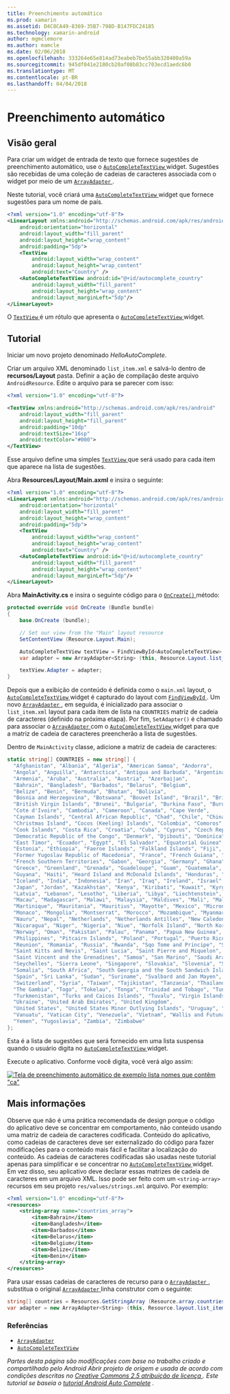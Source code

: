 ```yaml
---
title: Preenchimento automático
ms.prod: xamarin
ms.assetid: D4C8CA49-8369-35B7-798D-B147FDC24185
ms.technology: xamarin-android
author: mgmclemore
ms.author: mamcle
ms.date: 02/06/2018
ms.openlocfilehash: 333264e65e814ad73eabeb7be55abb320400a59a
ms.sourcegitcommit: 945df041e2180cb20af08b83cc703ecd1aedc6b0
ms.translationtype: MT
ms.contentlocale: pt-BR
ms.lasthandoff: 04/04/2018
---
```

# <a name="auto-complete"></a>Preenchimento automático


## <a name="overview"></a>Visão geral

Para criar um widget de entrada de texto que fornece sugestões de preenchimento automático, use o [ `AutoCompleteTextView` ](https://developer.xamarin.com/api/type/Android.Widget.AutoCompleteTextView/) widget. Sugestões são recebidas de uma coleção de cadeias de caracteres associada com o widget por meio de um [ `ArrayAdapter` ](https://developer.xamarin.com/api/type/Android.Widget.ArrayAdapter/).

Neste tutorial, você criará uma [ `AutoCompleteTextView` ](https://developer.xamarin.com/api/type/Android.Widget.AutoCompleteTextView/) widget que fornece sugestões para um nome de país.

```xml
<?xml version="1.0" encoding="utf-8"?>
<LinearLayout xmlns:android="http://schemas.android.com/apk/res/android"
    android:orientation="horizontal"
    android:layout_width="fill_parent"
    android:layout_height="wrap_content"
    android:padding="5dp">
    <TextView
        android:layout_width="wrap_content"
        android:layout_height="wrap_content"
        android:text="Country" />
    <AutoCompleteTextView android:id="@+id/autocomplete_country"
        android:layout_width="fill_parent"
        android:layout_height="wrap_content"
        android:layout_marginLeft="5dp"/>
</LinearLayout>
```

O [ `TextView` ](https://developer.xamarin.com/api/type/Android.Widget.TextView/) é um rótulo que apresenta o [ `AutoCompleteTextView` ](https://developer.xamarin.com/api/type/Android.Widget.AutoCompleteTextView/) widget.


## <a name="tutorial"></a>Tutorial

Iniciar um novo projeto denominado *HelloAutoComplete*.

Criar um arquivo XML denominado `list_item.xml` e salvá-lo dentro de **recursos/Layout** pasta. Definir a ação de compilação deste arquivo `AndroidResource`. Edite o arquivo para se parecer com isso:

```xml
<?xml version="1.0" encoding="utf-8"?>

<TextView xmlns:android="http://schemas.android.com/apk/res/android"
    android:layout_width="fill_parent"
    android:layout_height="fill_parent"
    android:padding="10dp"
    android:textSize="16sp"
    android:textColor="#000">
</TextView>
```

Esse arquivo define uma simples [ `TextView` ](https://developer.xamarin.com/api/type/Android.Widget.TextView/) que será usado para cada item que aparece na lista de sugestões.

Abra **Resources/Layout/Main.axml** e insira o seguinte:

```xml
<?xml version="1.0" encoding="utf-8"?>
<LinearLayout xmlns:android="http://schemas.android.com/apk/res/android"
    android:orientation="horizontal"
    android:layout_width="fill_parent"
    android:layout_height="wrap_content"
    android:padding="5dp">
    <TextView
        android:layout_width="wrap_content"
        android:layout_height="wrap_content"
        android:text="Country" />
    <AutoCompleteTextView android:id="@+id/autocomplete_country"
        android:layout_width="fill_parent"
        android:layout_height="wrap_content"
        android:layout_marginLeft="5dp"/>
</LinearLayout>
```

Abra **MainActivity.cs** e insira o seguinte código para o [ `OnCreate()` ](https://developer.xamarin.com/api/member/Android.App.Activity.OnCreate/(Android.OS.Bundle)) método:

```csharp
protected override void OnCreate (Bundle bundle)
{
    base.OnCreate (bundle);

    // Set our view from the "Main" layout resource
    SetContentView (Resource.Layout.Main);

    AutoCompleteTextView textView = FindViewById<AutoCompleteTextView> (Resource.Id.autocomplete_country);
    var adapter = new ArrayAdapter<String> (this, Resource.Layout.list_item, COUNTRIES);

    textView.Adapter = adapter;
}
```

Depois que a exibição de conteúdo é definida como o `main.xml` layout, o [ `AutoCompleteTextView` ](https://developer.xamarin.com/api/type/Android.Widget.AutoCompleteTextView/) widget é capturado do layout com [ `FindViewById` ](https://developer.xamarin.com/api/member/Android.App.Activity.FindViewById/). Um novo [ `ArrayAdapter` ](https://developer.xamarin.com/api/type/Android.Widget.ArrayAdapter/) , em seguida, é inicializado para associar o `list_item.xml` layout para cada item de lista na `COUNTRIES` matriz de cadeia de caracteres (definido na próxima etapa). Por fim, `SetAdapter()` é chamado para associar o [ `ArrayAdapter` ](https://developer.xamarin.com/api/type/Android.Widget.ArrayAdapter/) com o [ `AutoCompleteTextView` ](https://developer.xamarin.com/api/type/Android.Widget.AutoCompleteTextView/) widget para que a matriz de cadeia de caracteres preencherão a lista de sugestões.

Dentro de `MainActivity` classe, adicione a matriz de cadeia de caracteres:

```csharp
static string[] COUNTRIES = new string[] {
  "Afghanistan", "Albania", "Algeria", "American Samoa", "Andorra",
  "Angola", "Anguilla", "Antarctica", "Antigua and Barbuda", "Argentina",
  "Armenia", "Aruba", "Australia", "Austria", "Azerbaijan",
  "Bahrain", "Bangladesh", "Barbados", "Belarus", "Belgium",
  "Belize", "Benin", "Bermuda", "Bhutan", "Bolivia",
  "Bosnia and Herzegovina", "Botswana", "Bouvet Island", "Brazil", "British Indian Ocean Territory",
  "British Virgin Islands", "Brunei", "Bulgaria", "Burkina Faso", "Burundi",
  "Cote d'Ivoire", "Cambodia", "Cameroon", "Canada", "Cape Verde",
  "Cayman Islands", "Central African Republic", "Chad", "Chile", "China",
  "Christmas Island", "Cocos (Keeling) Islands", "Colombia", "Comoros", "Congo",
  "Cook Islands", "Costa Rica", "Croatia", "Cuba", "Cyprus", "Czech Republic",
  "Democratic Republic of the Congo", "Denmark", "Djibouti", "Dominica", "Dominican Republic",
  "East Timor", "Ecuador", "Egypt", "El Salvador", "Equatorial Guinea", "Eritrea",
  "Estonia", "Ethiopia", "Faeroe Islands", "Falkland Islands", "Fiji", "Finland",
  "Former Yugoslav Republic of Macedonia", "France", "French Guiana", "French Polynesia",
  "French Southern Territories", "Gabon", "Georgia", "Germany", "Ghana", "Gibraltar",
  "Greece", "Greenland", "Grenada", "Guadeloupe", "Guam", "Guatemala", "Guinea", "Guinea-Bissau",
  "Guyana", "Haiti", "Heard Island and McDonald Islands", "Honduras", "Hong Kong", "Hungary",
  "Iceland", "India", "Indonesia", "Iran", "Iraq", "Ireland", "Israel", "Italy", "Jamaica",
  "Japan", "Jordan", "Kazakhstan", "Kenya", "Kiribati", "Kuwait", "Kyrgyzstan", "Laos",
  "Latvia", "Lebanon", "Lesotho", "Liberia", "Libya", "Liechtenstein", "Lithuania", "Luxembourg",
  "Macau", "Madagascar", "Malawi", "Malaysia", "Maldives", "Mali", "Malta", "Marshall Islands",
  "Martinique", "Mauritania", "Mauritius", "Mayotte", "Mexico", "Micronesia", "Moldova",
  "Monaco", "Mongolia", "Montserrat", "Morocco", "Mozambique", "Myanmar", "Namibia",
  "Nauru", "Nepal", "Netherlands", "Netherlands Antilles", "New Caledonia", "New Zealand",
  "Nicaragua", "Niger", "Nigeria", "Niue", "Norfolk Island", "North Korea", "Northern Marianas",
  "Norway", "Oman", "Pakistan", "Palau", "Panama", "Papua New Guinea", "Paraguay", "Peru",
  "Philippines", "Pitcairn Islands", "Poland", "Portugal", "Puerto Rico", "Qatar",
  "Reunion", "Romania", "Russia", "Rwanda", "Sqo Tome and Principe", "Saint Helena",
  "Saint Kitts and Nevis", "Saint Lucia", "Saint Pierre and Miquelon",
  "Saint Vincent and the Grenadines", "Samoa", "San Marino", "Saudi Arabia", "Senegal",
  "Seychelles", "Sierra Leone", "Singapore", "Slovakia", "Slovenia", "Solomon Islands",
  "Somalia", "South Africa", "South Georgia and the South Sandwich Islands", "South Korea",
  "Spain", "Sri Lanka", "Sudan", "Suriname", "Svalbard and Jan Mayen", "Swaziland", "Sweden",
  "Switzerland", "Syria", "Taiwan", "Tajikistan", "Tanzania", "Thailand", "The Bahamas",
  "The Gambia", "Togo", "Tokelau", "Tonga", "Trinidad and Tobago", "Tunisia", "Turkey",
  "Turkmenistan", "Turks and Caicos Islands", "Tuvalu", "Virgin Islands", "Uganda",
  "Ukraine", "United Arab Emirates", "United Kingdom",
  "United States", "United States Minor Outlying Islands", "Uruguay", "Uzbekistan",
  "Vanuatu", "Vatican City", "Venezuela", "Vietnam", "Wallis and Futuna", "Western Sahara",
  "Yemen", "Yugoslavia", "Zambia", "Zimbabwe"
};
```

Esta é a lista de sugestões que será fornecido em uma lista suspensa quando o usuário digita no [ `AutoCompleteTextView` ](https://developer.xamarin.com/api/type/Android.Widget.AutoCompleteTextView/) widget.

Execute o aplicativo. Conforme você digita, você verá algo assim:

[![Tela de preenchimento automático de exemplo lista nomes que contêm "ca"](auto-complete-images/helloautocomplete.png)](auto-complete-images/helloautocomplete.png#lightbox)



## <a name="more-information"></a>Mais informações

Observe que não é uma prática recomendada de design porque o código do aplicativo deve se concentrar em comportamento, não conteúdo usando uma matriz de cadeia de caracteres codificada. Conteúdo do aplicativo, como cadeias de caracteres deve ser externalizado do código para fazer modificações para o conteúdo mais fácil e facilitar a localização do conteúdo. As cadeias de caracteres codificadas são usadas neste tutorial apenas para simplificar e se concentrar no [ `AutoCompleteTextView` ](https://developer.xamarin.com/api/type/Android.Widget.AutoCompleteTextView/) widget. Em vez disso, seu aplicativo deve declarar essas matrizes de cadeia de caracteres em um arquivo XML. Isso pode ser feito com um `<string-array>` recursos em seu projeto `res/values/strings.xml` arquivo. Por exemplo:

```xml
<?xml version="1.0" encoding="utf-8"?>
<resources>
    <string-array name="countries_array">
        <item>Bahrain</item>
        <item>Bangladesh</item>
        <item>Barbados</item>
        <item>Belarus</item>
        <item>Belgium</item>
        <item>Belize</item>
        <item>Benin</item>
    </string-array>
</resources>
```

Para usar essas cadeias de caracteres de recurso para o [ `ArrayAdapter` ](https://developer.xamarin.com/api/type/Android.Widget.ArrayAdapter/), substitua o original [ `ArrayAdapter` ](https://developer.xamarin.com/api/type/Android.Widget.ArrayAdapter/) linha construtor com o seguinte:

```csharp
string[] countries = Resources.GetStringArray (Resource.array.countries_array);
var adapter = new ArrayAdapter<String> (this, Resource.layout.list_item, countries);
```


### <a name="references"></a>Referências

-   [`ArrayAdapter`](https://developer.xamarin.com/api/type/Android.Widget.ArrayAdapter/)
-   [`AutoCompleteTextView`](https://developer.xamarin.com/api/type/Android.Widget.AutoCompleteTextView/)

*Partes desta página são modificações com base no trabalho criado e compartilhado pelo Android Abrir projeto de origem e usada de acordo com condições descritas no* 
 [ *Creative Commons 2.5 atribuição de licença* ](http://creativecommons.org/licenses/by/2.5/) *. Este tutorial se baseia o* 
 [ *tutorial Android Auto Complete*](http://developer.android.com/resources/tutorials/views/hello-autocomplete.html)
*.*
